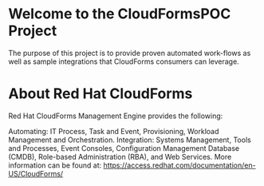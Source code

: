Welcome to the CloudFormsPOC Project
====================================
The purpose of this project is to provide proven automated work-flows as well as sample integrations that CloudForms
consumers can leverage.

About Red Hat CloudForms
========================
Red Hat CloudForms Management Engine provides the following:

Automating: IT Process, Task and Event, Provisioning, Workload Management and Orchestration.
Integration: Systems Management, Tools and Processes, Event Consoles, Configuration Management Database (CMDB), Role-based Administration (RBA), and Web Services. More information can be found at: https://access.redhat.com/documentation/en-US/CloudForms/

